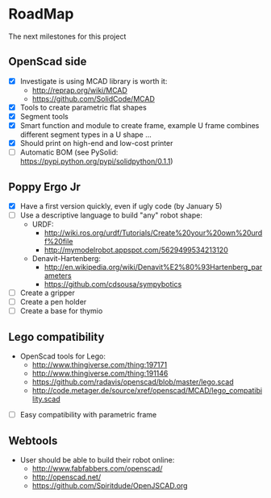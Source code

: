 # RoadMap

The next milestones for this project

## OpenScad side

* [x] Investigate is using MCAD library is worth it:
  - http://reprap.org/wiki/MCAD
  - https://github.com/SolidCode/MCAD
* [x] Tools to create parametric flat shapes
* [x] Segment tools
* [x] Smart function and module to create frame, example U frame combines different segment types in a U shape ...
* [x] Should print on high-end and low-cost printer
* [ ] Automatic BOM (see PySolid: https://pypi.python.org/pypi/solidpython/0.1.1)

## Poppy Ergo Jr

* [x] Have a first version quickly, even if ugly code (by January 5)
* [ ] Use a descriptive language to build "any" robot shape:
  - URDF:
    - http://wiki.ros.org/urdf/Tutorials/Create%20your%20own%20urdf%20file
    - http://mymodelrobot.appspot.com/5629499534213120
  - Denavit-Hartenberg:
    - http://en.wikipedia.org/wiki/Denavit%E2%80%93Hartenberg_parameters
    - https://github.com/cdsousa/sympybotics
* [ ] Create a gripper
* [ ] Create a pen holder
* [ ] Create a base for thymio

## Lego compatibility

- OpenScad tools for Lego:
  - http://www.thingiverse.com/thing:197171
  - http://www.thingiverse.com/thing:191146
  - https://github.com/radavis/openscad/blob/master/lego.scad
  - http://code.metager.de/source/xref/openscad/MCAD/lego_compatibility.scad

* [ ] Easy compatibility with parametric frame

## Webtools

- User should be able to build their robot online:
  - http://www.fabfabbers.com/openscad/
  - http://openscad.net/
  - https://github.com/Spiritdude/OpenJSCAD.org
